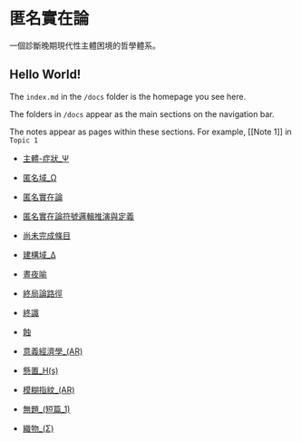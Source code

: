 # 匿名實在論

一個診斷晚期現代性主體困境的哲學體系。














## Hello World!

The `index.md` in the `/docs` folder is the homepage you see here.

The folders in `/docs` appear as the main sections on the navigation bar.

The notes appear as pages within these sections. For example, [[Note 1]] in `Topic 1`



- [主體-症狀_Ψ](/ar-omega/wiki/主體-症狀_Ψ)

- [匿名域_Ω](/ar-omega/wiki/匿名域_Ω)

- [匿名實在論](/ar-omega/wiki/匿名實在論)

- [匿名實在論符號邏輯推演與定義](/ar-omega/wiki/匿名實在論符號邏輯推演與定義)

- [尚未完成條目](/ar-omega/wiki/尚未完成條目)

- [建構域_Δ](/ar-omega/wiki/建構域_Δ)



- [晝夜喻](/ar-omega/wiki/晝夜喻)



- [終局論路徑](/ar-omega/wiki/終局論路徑)

- [終識](/ar-omega/wiki/終識)


- [蝕](/ar-omega/wiki/蝕)











- [意義經濟學_(AR)](/ar-omega/wiki/意義經濟學_(AR))

- [懸置_H(s)](/ar-omega/wiki/懸置_H(s))

- [模糊指紋_(AR)](/ar-omega/wiki/模糊指紋_(AR))

- [無題_(短篇_1)](/ar-omega/wiki/無題_(短篇_1))

- [織物_(Σ)](/ar-omega/wiki/織物_(Σ))


